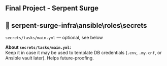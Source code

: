 Final Project - Serpent Surge 
--  
🚩 serpent-surge-infra\ansible\roles\secrets
-- 

`secrets/tasks/main.yml`  — optional, see below  

**About `secrets/tasks/main.yml`:**  
Keep it in case it may be used to template DB credentials (`.env`, `.my.cnf`, or Ansible vault later). Helps future-proofing.
